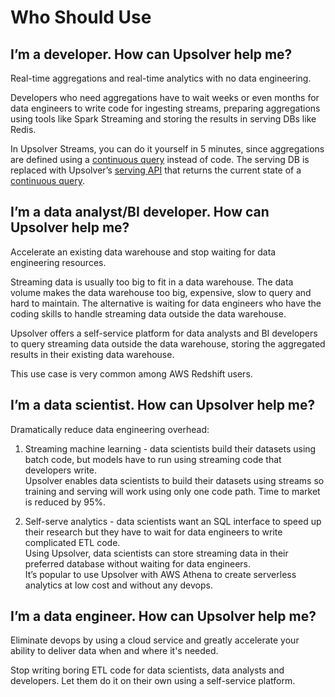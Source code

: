 # Who Should Use

## **I’m a developer. How can Upsolver help me?**

Real-time aggregations and real-time analytics with no data engineering.

Developers who need aggregations have to wait weeks or even months for data engineers to write code for ingesting streams, preparing aggregations using tools like Spark Streaming and storing the results in serving DBs like Redis.

In Upsolver Streams, you can do it yourself in 5 minutes, since aggregations are defined using a [continuous query](/Introduction/continuous-queries.md) instead of code. The serving DB is replaced with Upsolver’s [serving API](/MaterializedViews/query-api.md) that returns the current state of a [continuous query](/Introduction/continuous-queries.md).

## **I’m a data analyst/BI developer. How can Upsolver help me?**

Accelerate an existing data warehouse and stop waiting for data engineering resources.

Streaming data is usually too big to fit in a data warehouse. The data volume makes the data warehouse too big, expensive, slow to query and hard to maintain. The alternative is waiting for data engineers who have the coding skills to handle streaming data outside the data warehouse.

Upsolver offers a self-service platform for data analysts and BI developers to query streaming data outside the data warehouse, storing the aggregated results in their existing data warehouse.

This use case is very common among AWS Redshift users.

## **I’m a data scientist. How can Upsolver help me?**

Dramatically reduce data engineering overhead:

1. Streaming machine learning - data scientists build their datasets using batch code, but models have to run using streaming code that developers write.  
   Upsolver enables data scientists to build their datasets using streams so training and serving will work using only one code path. Time to market is reduced by 95%.

2. Self-serve analytics - data scientists want an SQL interface to speed up their research but they have to wait for data engineers to write complicated ETL code.  
   Using Upsolver, data scientists can store streaming data in their preferred database without waiting for data engineers.  
   It’s popular to use Upsolver with AWS Athena to create serverless analytics at low cost and without any devops.

## **I’m a data engineer. How can Upsolver help me?**

Eliminate devops by using a cloud service and greatly accelerate your ability to deliver data when and where it's needed.

Stop writing boring ETL code for data scientists, data analysts and developers. Let them do it on their own using a self-service platform.

